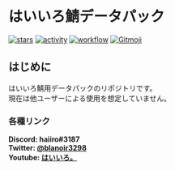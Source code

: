 # はいいろ鯖データパック
[![stars](https://img.shields.io/github/stars/haiiro2gou/haiiro_server?logo=github)](https://github.com/haiiro2gou/haiiro_server/stargazers)
[![activity](https://img.shields.io/github/commit-activity/m/haiiro2gou/haiiro_server?label=commit&logo=github)](https://github.com/haiiro2gou/haiiro_server/commits/master)
[![workflow](https://img.shields.io/github/actions/workflow/status/haiiro2gou/haiiro_server/datapack-linter.yml?branch=master&label=linter)](https://github.com/haiiro2gou/haiiro_server/actions?query=workflow%3Alint-datapack)
[![Gitmoji](https://img.shields.io/badge/gitmoji-%20😜%20😍-FFDD67.svg)](https://gitmoji.carloscuesta.me/)

## はじめに
はいいろ鯖用データパックのリポジトリです。  
現在は他ユーザーによる使用を想定していません。

### 各種リンク
**Discord: haiiro#3187**  
**Twitter: [@blanoir3298](https://twitter.com/blanoir3298)**  
**Youtube: [はいいろ。](https://www.youtube.com/channel/UC4HoswwsCjgVmZlmhZ0Dpbg)**
